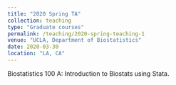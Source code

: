 ```yaml
---
title: "2020 Spring TA"
collection: teaching
type: "Graduate courses"
permalink: /teaching/2020-spring-teaching-1
venue: "UCLA, Department of Biostatistics"
date: 2020-03-30
location: "LA, CA"
---
```


Biostatistics 100 A: Introduction to Biostats using Stata.
